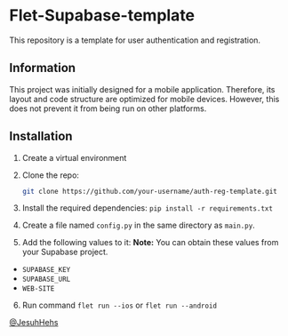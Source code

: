 # Flet-Supabase-template
This repository is a template for user authentication and registration.

## Information

This project was initially designed for a mobile application. Therefore, its layout and code structure are optimized for mobile devices. However, this does not prevent it from being run on other platforms.

## Installation

1. Create a virtual environment

2. Clone the repo:
   ```sh
   git clone https://github.com/your-username/auth-reg-template.git

3. Install the required dependencies: ```pip install -r requirements.txt```

4. Create a file named ```config.py``` in the same directory as ```main.py```.

5. Add the following values to it:
  **Note:** You can obtain these values from your Supabase project.
  * ```SUPABASE_KEY```
  * ```SUPABASE_URL```
  * ```WEB-SITE```  
 
6. Run command ```flet run --ios``` or ```flet run --android```

[@JesuhHehs](https://t.me/JesuhHehs)













